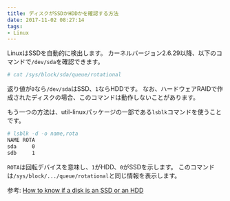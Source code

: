 ```yaml
---
title: ディスクがSSDかHDDかを確認する方法
date: 2017-11-02 08:27:14
tags:
- Linux
---
```


LinuxはSSDを自動的に検出します。
カーネルバージョン2.6.29以降、以下のコマンドで`/dev/sda`を確認できます。

```bash
# cat /sys/block/sda/queue/rotational
```

返り値が`0`なら`/dev/sda`はSSD、`1`ならHDDです。
なお、ハードウェアRAIDで作成されたディスクの場合、このコマンドは動作しないことがあります。

もう一つの方法は、util-linuxパッケージの一部である`lsblk`コマンドを使うことです。

```bash
# lsblk -d -o name,rota
NAME ROTA
sda     0
sdb     1
```

`ROTA`は回転デバイスを意味し、`1`がHDD、`0`がSSDを示します。
このコマンドは`/sys/block/.../queue/rotational`と同じ情報を表示します。

参考: [How to know if a disk is an SSD or an HDD](https://unix.stackexchange.com/questions/65595/how-to-know-if-a-disk-is-an-ssd-or-an-hdd)
